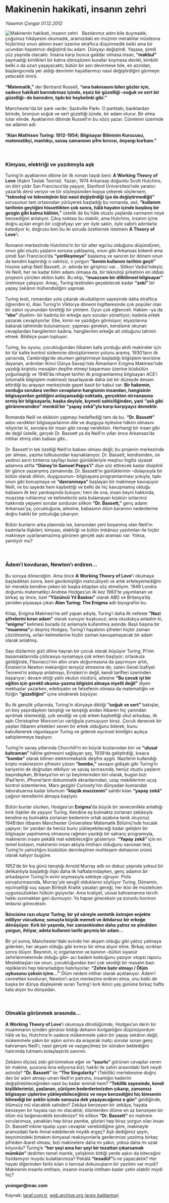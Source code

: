 # Makinenin hakikati, insanın zehri

*Yasemin Çongar 01.12.2012*

<div class="yazi"><img align="left" alt="Makinenin hakikati, insanın zehri" border="0" src="http://www.taraf.com.tr/fotoraflar/makaleler/makinenin-hakikati-insanin-zehri_1175_orijinal.jpg" style="border-right-width:10px; border-color:#FFFFFF"/>Bazılarımız adını bile duymadık, çoğumuz hikâyesini okumadık, aramızdaki en müzmin meraklılar müstesna hiçbirimiz onun aklının eseri üzerine etraflıca düşünmedik belki ama bir ucundan hayatımızı değiştirdi bu adam. Dünyayı değiştirdi. Yaşasa, şimdi yüz yaşında olacaktı. İnsana karşı bunca gaddar olmasa insan,<strong> “makbul”</strong> saymadığı kimlikleri bir kahra dönüştüren kurallar koymasa devlet, kimbilir belki o da uzun yaşayacaktı; bütün bir asrı devirmese bile, en azından, başlangıcında yer aldığı devrimin hayatlarımızı nasıl değiştirdiğini görmeye yetecekti ömrü.<br/><br/><strong>“Matematik,”</strong> der Bertrand Russell, <strong>“ona bakmasını bilen gözler için, sadece hakikati barındırmaz içinde, eşsiz bir güzelliği –soğuk ve sert bir güzelliği– de barındırır, tıpkı bir heykelinki gibi.”<br/></strong><br/>Manchester’da bir park vardır; Sackville Parkı. O parktaki, banklardan birinde, bronzun soğuk ve sert güzelliği içinde, bir adam oturur. Bir elma tutar elinde. Ayaklarının dibinde Russell’ın bu sözü yazar. Cümlenin üzerinde ise adamın adı:<br/><br/><strong>“Alan Mathison Turing: 1912-1954; Bilgisayar Biliminin Kurucusu, matematikçi, mantıkçı, savaş zamanının şifre kırıcısı, önyargı kurbanı.”<br/></strong><br/><br/>
<h3>Kimyası, elektriği ve yazılımıyla aşk</h3>Turing’in ayaklarının dibine bir ilk roman taşıdı beni: <strong>A Working Theory of Love</strong> (Aşkın Taslak Teorisi). Yazarı, 1974 Arkansas doğumlu Scott Hutchins, on dört yıldır San Francisco’da yaşıyor, Stanford Üniversitesi’nde yaratıcı yazarlık dersi veriyor ve bir söyleşisinden kopya çekerek söylersem, <strong>“teknoloji ve teknolojinin bizi nasıl değiştirdiği (ya da değiştirmediği)”</strong> sorusunun tam ortasından yürüyerek başladığı bu romanda, asıl, <strong>“kullanım tarihinin geçtiğini hissettikten çok sonra, hâlâ hayatın içinde başıboş bir gezgin gibi kalma hâlinin,”</strong> üstelik de bu hâle otuzlu yaşlarda varmanın neye benzediğini anlatıyor. Çıkış noktası bu olabilir, ama Hutchins, insanın içine doğru açılan engin bir coğrafyayı yer yer öyle sakin, öyle sabırlı adımlarla katediyor ki, doğrusu ben bu iki soruda özetlemek istemem <strong>A Theory of Love’</strong>ı.<br/><br/>Romanın merkezinde Hutchins’in bir tür alter ego’su olduğunu düşündüren, onun gibi otuzlu yaşların sonuna yaklaşmış, onun gibi Arkansas kökenli ama şimdi San Francisco’da <strong>“yerlileşmeye”</strong> başlamış ve sanırım bir dönem onun da kendini kaptırdığı o vakitsiz, o yorgun <strong>“benim kullanım tarihim geçti”</strong> hissine sahip Neill Bassett, Jr. adında bir girişimci var… Silikon Vadisi’ndeyiz. Ve Neill, her ne kadar bilim adamı olmasa da, bir teknoloji şirketinin en iddialı projesini yürüten ekibin kalbi. Bu ekip,<strong> “muazzam bir dilbilimsel bilgisayar”</strong> üretmeye çalışıyor. Amaç, Turing testinden geçebilecek kadar <strong>“zeki”</strong> bir yapay zekânın mühendisliğini yapmak.<br/><br/>Turing testi, romandan yola çıkarak okuduklarım sayesinde daha etraflıca öğrendim ki, Alan Turing’in Viktorya dönemi İngilteresinde çok popüler olan bir salon oyunundan türettiği bir yöntem. Oyun çok eğlenceli. Hakem –ya da <strong>“ebe”</strong> diyelim– bir kadınla bir erkeğe aynı soruları yöneltiyor; kadınla erkek yazarak cevaplıyorlar. Ebe, kimin ne yazdığını görmüyor, elyazılarına bakarak tahminde bulunamıyor; yapması gereken, kendisine okunan cevaplardan hangilerinin kadına, hangilerinin erkeğe ait olduğunu tahmin etmek. Bildikçe puan topluyor.<br/><br/>Turing, bu oyunu, çocukluğundan itibaren kafa yorduğu akıllı makineler için bir tür kalite kontrol sistemine dönüştürmenin yolunu aramış. 1930’ların ilk yarısında, Cambridge’de okurken geliştirmeye başladığı bilgiişlem teorisine dayanan, ardından İkinci Dünya Savaşı’nda Almanların Enigma Makinesi’nde yazdığı kriptolu mesajları deşifre etmeyi başarması üzerine büsbütün yoğunlaştığı ve 1946’da nihayet tarihin ilk programlanmış bilgisayarı ACE’i (otomatik bilgiişlem makinesi) tasarlayarak daha üst bir düzeyde devam ettirdiği bu arayışın merkezinde gayet basit bir kabul var: <strong>Bir hakemin, sorduğu sorulara verilen cevapların hangisinin insandan, hangisinin bilgisayardan geldiğini anlayamadığı noktada, gerçekten nirvanasına ermiş bir bilgisayarla; başka deyişle, kıymeti sahiciliğinden, yani “aslı gibi görünmesinden” menkûl bir “yapay zekâ”yla karşı karşıyayız demektir.<br/></strong><br/>Romanda Neill ve ekibinin yapmayı hedeflediği tam da bu. <strong>“Dr. Bassett” </strong>adını verdikleri bilgisayarlarının dile ve duyguya öylesine hâkim olmasını istiyorlar ki, sorulara bir insan gibi cevap verebilsin. Herhangi bir insan gibi de değil üstelik; gerçek Dr. Bassett ya da Neill’ın yıllar önce Arkansas’da intihar etmiş olan babası gibi…<br/><br/>Dr. Bassett’ın tek özelliği Neill’ın babası olması değil; bu projenin merkezinde yer alması, yazma tutkusundan kaynaklanıyor. Dr. Bassett, kendisinden, on yedinci asrın binlerce sayfayı bulan günlükleriyle meşhur İngiliz siyaset adamına atıfla <strong>“Güney’in Samuel Pepys’i”</strong> diye söz ettirecek kadar disiplinli bir günce yazarıymış zamanında. Dr. Bassett’ın günlüklerinin –dolayısıyla bir bütün olarak dilinin, duygusunun– bilgisayara programlanması yoluyla, tıpkı onun gibi konuşmaya ve <strong>“davranmaya”</strong> başlayan bir makineye kavuşuyor Neill, ve bu sayede hem kaybettiği ve belki de hiç kavuşmamış olduğu babasını ilk kez yanıbaşında buluyor; hem de ona, insan beyni hakkında, muazzep ruhlarımız ve kelimelerini asla bulamayan küskün sırlarımız hakkında yepyeni sorular sorduran silikon <strong>“Dr. Bassett,”</strong> genç adamı Arkansas’ya, çocukluğuna, ailesine, babasının ölüm kararının nedenlerine doğru hakiki bir yolculuğa çıkarıyor.<br/><br/>Bütün bunların arka planında ise, karısından yeni boşanmış olan Neill’ın kadınlarla ilişkileri; kimyası, elektriği ve bütün imkânsız yazılımları ile hiçbir makineye uyarlanamazmış görünen gerçek aşkı araması var. Yoksa, yanılıyor mu?<br/><br/><br/>
<h3>Âdem’i kovduran, Newton’ı erdiren…</h3>Bu soruya döneceğim. Ama önce <strong>A Working Theory of Love’</strong>ı okumaya başladıktan sonra, beni gecikmişliğin mahcubiyeti ve artık erteleyemediğim bir merakla kendine çeken bir başka kitaptan söz etmeliyim. 1949 Londra doğumlu matematikçi Andrew Hodges’un ilk kez 1983’te yayımlanan ve birkaç ay önce, özel <strong>“Yüzüncü Yıl Baskısı”</strong> olarak ABD ve Britanya’da yeniden piyasaya çıkan <strong>Alan Turing: The Enigma</strong> adlı biyografisi bu.<br/><br/>Kitap, Enigma Makinesi’ne atıf yapan adıyla, Turing’i daha ilk nefeste <strong>“Nazi şifrelerini kıran adam”</strong> olarak sunuyor kuşkusuz; ama okudukça anladım ki, <strong>“enigma”</strong> kelimesi burada öz anlamıyla kullanılmış aslında: Başlı başına bir <strong>“muamma”</strong>yı deşmiş Hodges; Turing’i hayatının şifreleri hiçbir zaman çözülmemiş, sırları kelimelerine hiçbir zaman kavuşamayacak bir adam olarak anlatmış.<br/><br/>Sayı dizilerinin gizli diline hayran bir çocuk olarak büyüyor Turing; Pi’nin basamaklarında çıldırasıya oynamaya çok erken başlıyor; ortaokula geldiğinde, Fibonacci’nin altın oranı doğurmasına da şaşırmıyor artık, Einstein’ın Newton mekaniğini tersyüz etmesine de; zaten Genel İzafiyet Teoremi’ni anlayıp anlatmayı, Einstein’ın değil, kendi tarifleri üzerinden başarıyor; devam ettiği yatılı okulun müdürü, ailesine <strong>“Bu çocuk iyi bir eğitim için gerekli okuma-yazma bilgisini almaya niyetli değil”</strong> diyen mektuplar yazarken, edebiyatın ve felsefenin olmasa da matematiğin ve fiziğin <strong>“güzelliğini”</strong> içine sindirerek büyüyor.<br/><br/>Bu ilk gençlik yıllarında, Turing’in dünyaya diktiği <strong>“soğuk ve sert”</strong> bakışlar, on beş yaşındayken tanıştığı ve tanıştığı andan itibaren hiç yanından ayrılmak istemediği, çok sevdiği ve çok erken kaybettiği okul arkadaşı, ilk aşkı Christopher Morcom’un varlığıyla yumuşuyor biraz. Çocuk denecek bir yaştan itibaren erkekleri seven bir erkek olduğunu bilerek, bunu kabullenerek olgunlaşıyor Turing ve giderek eşcinsel kimliğini açıkça sahiplenmeye başlıyor.<br/><br/>Turing’in savaş yıllarında Churchill’in en büyük kozlarından biri ve <strong>“ulusal kahraman”</strong> hâline gelmesini sağlayan şey, 1939’da geliştirdiği, kısaca <strong>“bombe”</strong> olarak bilinen elektromekanik deşifre aygıtı. Nazilerin kullandığı kripto makinesinin şifresini çözen <strong>“bombe,”</strong> savaşın gidişatı gibi Turing’in kariyerini de doğrudan etkiliyor ve savaş sonrasında, henüz otuzlu yaşların başındayken, Britanya’nın en iyi beyinlerinden biri olarak, bugün bizi iPad’lerin, iPhone’ların dokunmatik ekranlarından, uzay mekiklerinin uçuş kontrol sistemlerine, Mars gezgini Curiosity’nin dünyadan kumandalı laboratuarına kadar bilumum <strong>“küçük mucizenin”</strong> sahibi kılan <strong>“yapay zekâ”</strong> çağının temellerini atmaya başlıyor.<br/><br/>Bütün bunlar olurken, Hodges’un <strong>Enigma’</strong>da büyük bir sevecenlikle anlattığı kırık ilişkiler de yaşıyor Turing. Kendine eş bulmakta zorlanan zekâsıyla kendine eş bulmakta zorlanan bedeninin ortak azabına tanık oluyoruz. 1948’den itibaren Manchester Üniversitesi Matematik Bölümü’nde hocalık yapıyor; bir yandan da henüz bunu yükleyebileceği kadar gelişkin bir bilgisayar yapılmamış olmasına rağmen yazdığı bir satranç programıyla, makinenin insanı pekâlâ mat edebileceğini gösteriyor. <strong>“Yapay zekâ”</strong> için en temel kıstasın, makinenin insan aklıyla imtihanı olduğunu savunan test, Turing’in yalnızlığını büsbütün derinleştiren muhteşem dehasının ürünü olarak kalıyor bugüne.<br/><br/>1952’de bir kış günü tanıştığı Arnold Murray adlı on dokuz yaşında yoksul bir delikanlıyla başlattığı ilişki daha ilk haftalarındayken, genç adamın bir arkadaşının Turing’in evini soymasıyla sekteye uğruyor. Polis soruşturmasında, Murray’yle sevgili olduklarını söylüyor Turing. Dönemin, eşcinselliği suç sayan Birleşik Krallık yasaları gereği, her ikisi de müstehcen uygunsuzluktan hüküm giyiyorlar. Ama kraliyet, ulusal kahramanına tercih hakkı sunmaktan geri durmuyor: Ya hapse gireceksin ya zorunlu hormon tedavisi göreceksin.<br/><br/><strong>İkincisine razı oluyor Turing; bir yıl süreyle sentetik östrojen enjekte ediliyor vücuduna; sonuçta büyük memeli ve iktidarsız bir erkeğe dönüşüyor. Kırk bir yaşında, her zamankinden daha yalnız ve şimdiden yorgun, ihtiyar, adeta kullanım tarihi geçmiş bir adam...<br/></strong><br/>Bir yıl sonra, Manchester’daki evinde her akşam olduğu gibi yalnız yatmaya giderken, her akşam olduğu gibi kırmızı bir elma alıyor eline. Birkaç ısırıktan sonra ölüyor. Beyninin, iç organlarının ve kanının –bütün siyanür zehirlenmelerinde olduğu gibi– acı badem koktuğunu yazıyor otopsi raporu. Meslektaşları ise onun, çocukluğundan beri çok sevdiği bir masalın bazı repliklerini hep tekrarladığını hatırlıyorlar: <strong>“Zehre batır elmayı / Ölüm uykusunu çeksin içine…”</strong> Ölüm nedeni intihar olarak açıklanıyor. Âdem’i cennetten kovduran, Newton’ı arzın merkezine erdiren elma, onu belki de başka bir dünya düşleyerek ısıran Turing’i kırk ikinci yaş gününe birkaç hafta kala alıyor bu dünyadan.<br/><br/><br/>
<h3>Olmakla görünmek arasında...</h3><strong>A Working Theory of Love’</strong>ı okumaya döndüğümde, Hodges’un derin bir muammanın içinden görünür kıldığı dehanın kırılganlığını düşünüyordum hâlâ ve bu, Hutchins’in sadece mükemmele yakın bir yapay zekânın değil, mükemmele yakın bir aşkın sırrını da arayarak inatçı sorular soran genç kahramanı Neill’ı, nasıl gerçek ve vazgeçilmez bir ıstırabın beklediğini hatırımda tutmamı kolaylaştırdı sanırım.<br/><br/>Zekânın ölçüsü zeki görünmekse eğer ve <strong>“şuurlu”</strong> görünen cevaplar veren bir makine, şuuruna ikna ediyorsa bizi; hakiki ile zahiri arasındaki fark neydi aslında? <strong>“Dr. Bassett”</strong> ile <strong>“The Singularity”</strong> (Tekillik) mertebesine doğru dev bir adım atmayı uman Neill’ın patronu, insanlığın kaderini değiştirebileceğinden nasıl bu kadar emindi hem?<strong> “Tekillik sayesinde, kendi kişiliklerimizi, yaşlanan, çürüyen bedenlerimizden çıkarıp, zamansız bilgisayar çiplerine yükleyebileceğimiz ve neye benzediğini hiç kimsenin bilmediği bir şeklin içinde sonsuza dek yaşayacağımız o gün”</strong> geldiğinde, ölümsüz mü olacaktık sahiden? Zekâya benzeyen bir zekâya, hayata benzeyen bir hayata razı mı olacaktık; ölümlerden ölüme en az benzeyen bir ölüm mü beğenecektik kendimize? Ve silikon <strong>“Dr. Bassett”</strong> en mahrem sorularımıza, yanakları hep biraz pembe, gözleri hep biraz yorgun olan insan Dr. Bassett’ınkine tıpatıp uyan cevaplar verebildiğine göre, makineyle aramızdaki farkı ihmal edebilecek miydik ergeç? Aşk dediğimiz şeyin, beynimizdeki birtakım kimyasal reaksiyonlarla genlerimize yazılmış birkaç şifreden ibaret olması, bizi makinelere daha mı yakın, yoksa daha mı uzak kılıyordu? Turing’e <strong>“her şeyi ama her şeyi bir tezattan çıkarsamak mümkün” </strong>dedirten temel mantık, çelişkinin bittiği yerde aşkın da biteceğini fısıldamıyor muydu kulaklarımıza? Pekâlâ <strong>“tesadüf”</strong>ü ne yapacaktık? Her hayatı diğerinden farklı kılan o tanrısal dokunuşların bir yazılımı var mıydı? Makinenin insanla imtihanı, insanın insanla imtihanı kadar çetin olabilir miydi hiç?<br/><br/><strong>ycongar@mac.com<br/></strong>
</div>

Kaynak: [taraf.com.tr](http://www.taraf.com.tr/yasemin-congar/makale-makinenin-hakikati-insanin-zehri.htm), [web.archive.org (arşiv bağlantısı)](http://web.archive.org/web/20131030012445/http://www.taraf.com.tr/yasemin-congar/makale-makinenin-hakikati-insanin-zehri.htm)
